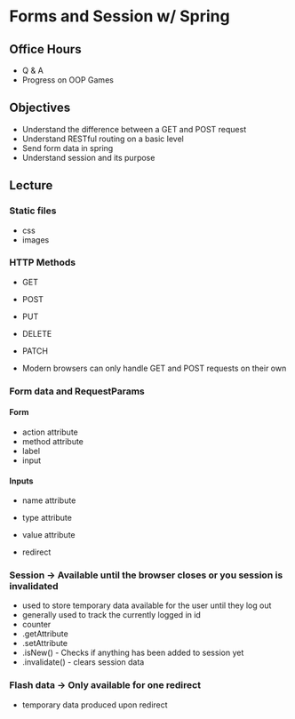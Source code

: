 # Forms and Session w/ Spring

## Office Hours

- Q & A
- Progress on OOP Games

## Objectives

- Understand the difference between a GET and POST request
- Understand RESTful routing on a basic level
- Send form data in spring
- Understand session and its purpose

## Lecture

### Static files

- css
- images

### HTTP Methods

- GET
- POST
- PUT
- DELETE
- PATCH

- Modern browsers can only handle GET and POST requests on their own

### Form data and RequestParams

#### Form  
- action attribute
- method attribute
- label
- input

#### Inputs
- name attribute
- type attribute
- value attribute

- redirect

### Session -> Available until the browser closes or you session is invalidated

- used to store temporary data available for the user until they log out
- generally used to track the currently logged in id
- counter
- .getAttribute
- .setAttribute
- .isNew() - Checks if anything has been added to session yet
- .invalidate() - clears session data

### Flash data -> Only available for one redirect

- temporary data produced upon redirect
